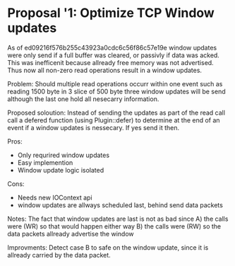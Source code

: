 # Proposal '1: Optimize TCP Window updates

As of ed09216f576b255c43923a0cdc6c56f86c57e19e
window updates were only send if a full buffer was cleared,
or passivly if data was acked. This was inefficenit because
allready free memory was not advertised. Thus now all
non-zero read operations result in a window updates.

Problem:
Should multiple read operations occurr within one event
such as reading 1500 byte in 3 slice of 500 byte three
window updates will be send although the last one
hold all nesecarry information.

Proposed soloution:
Instead of sending the updates as part of the read call
call a defered function (using Plugin::defer) to determine
at the end of an event if a window updates is nessecary.
If yes send it then.

Pros:

-   Only requrired window updates
-   Easy implemention
-   Window update logic isolated

Cons:

-   Needs new IOContext api
-   window updates are allways scheduled last, behind send data packets

Notes:
The fact that window updates are last is not as bad since
A) the calls were (WR) so that would happen either way
B) the calls were (RW) so the data packets allready advertise the window

Improvments:
Detect case B to safe on the window update, since it is allready carried by the data packet.

